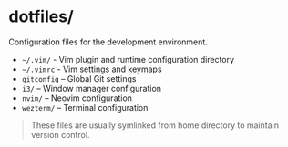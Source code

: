 # dotfiles/

Configuration files for the development environment.

- `~/.vim/` - Vim plugin and runtime configuration directory
- `~/.vimrc` - Vim settings and keymaps
- `gitconfig` – Global Git settings
- `i3/` – Window manager configuration
- `nvim/` – Neovim configuration
- `wezterm/` – Terminal configuration

> These files are usually symlinked from home directory to maintain version control.
